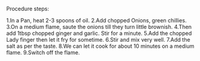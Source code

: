 Procedure steps:

1.In a Pan, heat 2-3 spoons of oil.
2.Add chopped Onions, green chillies.
3.On a medium flame, saute the onions till they turn little brownish.
4.Then add 1tbsp chopped ginger and garlic. Stir for a minute.
5.Add the chopped Lady finger then let it fry for sometime.
6.Stir and mix very well. 
7.Add the salt as per the taste.
8.We can let it cook for about 10 minutes on a medium flame.
9.Switch off the flame.
